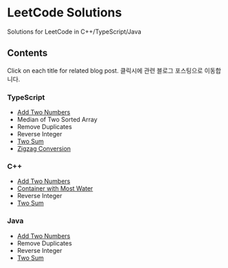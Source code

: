 # LeetCode Solutions
Solutions for LeetCode in C++/TypeScript/Java

## Contents

Click on each title for related blog post. 
클릭시에 관련 블로그 포스팅으로 이동합니다.

### TypeScript

- [Add Two Numbers](https://shanabunny.com/?p=565) 
- Median of Two Sorted Array
- Remove Duplicates
- Reverse Integer
- [Two Sum](https://shanabunny.com/?p=551)
- [Zigzag Conversion](https://shanabunny.com/?p=639)

### C++

- [Add Two Numbers](https://shanabunny.com/?p=565) 
- [Container with Most Water](https://shanabunny.com/?p=679)
- Reverse Integer
- [Two Sum](https://shanabunny.com/?p=551)

### Java

- [Add Two Numbers](https://shanabunny.com/?p=565) 
- Remove Duplicates
- Reverse Integer
- [Two Sum](https://shanabunny.com/?p=551)
